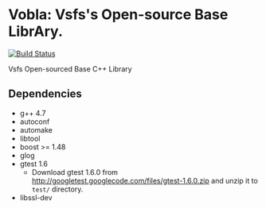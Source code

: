 Vobla: Vsfs's Open-source Base LibrAry.
=====

[![Build Status](https://travis-ci.org/vsfs/vobla.png?branch=master)](https://travis-ci.org/vsfs/vobla)

Vsfs Open-sourced Base C++ Library

## Dependencies

 - g++ 4.7
 - autoconf
 - automake
 - libtool
 - boost >= 1.48
 - glog
 - gtest 1.6
   - Download gtest 1.6.0 from
     http://googletest.googlecode.com/files/gtest-1.6.0.zip and unzip it to `test/` directory.
 - libssl-dev
